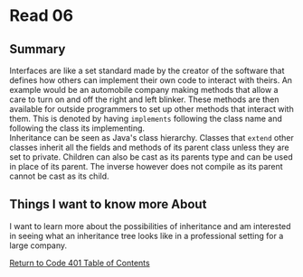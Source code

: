 # Read 06

## Summary

Interfaces are like a set standard made by the creator of the software that defines how others can implement their own code to interact with theirs. An example would be an automobile company making methods that allow a care to turn on and off the right and left blinker. These methods are then available for outside programmers to set up other methods that interact with them. This is denoted by having `implements` following the class name and following the class its implementing.  
Inheritance can be seen as Java's class hierarchy. Classes that `extend` other classes inherit all the fields and methods of its parent class unless they are set to private. Children can also be cast as its parents type and can be used in place of its parent. The inverse however does not compile as its parent cannot be cast as its child.

## Things I want to know more About

I want to learn more about the possibilities of inheritance and am interested in seeing what an inheritance tree looks like in a professional setting for a large company. 

[Return to Code 401 Table of Contents](https://rogermreyes.github.io/Reading-Notes/Code-401-Reading-Notes)